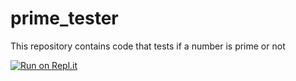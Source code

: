 # prime_tester
This repository contains code that tests if a number is prime or not

[![Run on Repl.it](https://repl.it/badge/github/adelajaOlamilekan/prime_tester)](https://repl.it/github/adelajaOlamilekan/prime_tester)
